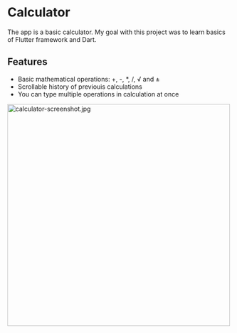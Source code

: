 # Calculator
The app is a basic calculator. My goal with this project was to learn basics of Flutter framework and Dart.

## Features
- Basic mathematical operations: +, -, *, /, √ and ±
- Scrollable history of previouis calculations
- You can type multiple operations in calculation at once

<img src="https://raw.githubusercontent.com/xAdiro/calculator/main/assets/icons/screenshots/ss1.jpg" height=500 alt="calculator-screenshot.jpg"/>
